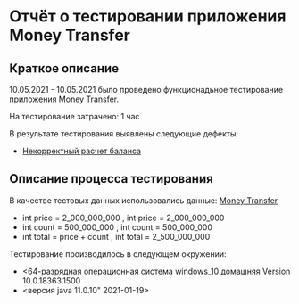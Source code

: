 # Отчёт о тестировании приложения Money Transfer

## Краткое описание

10.05.2021 - 10.05.2021  было проведено функционадьное тестирование приложения Money Transfer.

На тестирование затрачено: 1 час

В результате тестирования выявлены следующие дефекты:
* [Некорректный расчет баланса](https://github.com/ivan3035789/test_2/issues/1)

## Описание процесса тестирования

В качестве тестовых данных использовались данные: [Money Transfer](https://github.com/netology-code/javaqa-homeworks/tree/master/programming)

* int price = 2_000_000_000 ,     int price = 2_000_000_000
* int count = 500_000_000    ,    int count = 500_000_000
* int total = price + count   ,   int total = 2_500_000_000

Тестирование производилось в следующем окружении:
* <64-разрядная операционная система windows_10 домашняя Version 10.0.18363.1500
* <версия java 11.0.10" 2021-01-19>